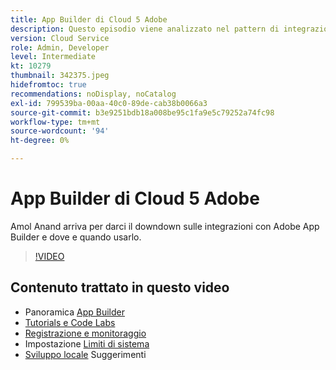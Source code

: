 ```yaml
---
title: App Builder di Cloud 5 Adobe
description: Questo episodio viene analizzato nel pattern di integrazione esterna che utilizza Adobe App Builder
version: Cloud Service
role: Admin, Developer
level: Intermediate
kt: 10279
thumbnail: 342375.jpeg
hidefromtoc: true
recommendations: noDisplay, noCatalog
exl-id: 799539ba-00aa-40c0-89de-cab38b0066a3
source-git-commit: b3e9251bdb18a008be95c1fa9e5c79252a74fc98
workflow-type: tm+mt
source-wordcount: '94'
ht-degree: 0%

---
```


# App Builder di Cloud 5 Adobe

Amol Anand arriva per darci il downdown sulle integrazioni con Adobe App Builder e dove e quando usarlo.

>[!VIDEO](https://video.tv.adobe.com/v/342375?quality=12&learn=on)

## Contenuto trattato in questo video

+ Panoramica [App Builder](https://developer.adobe.com/app-builder/docs/overview/)
+ [Tutorials e Code Labs](https://developer.adobe.com/app-builder/docs/resources/)
+ [Registrazione e monitoraggio](https://adobedocs.github.io/adobeio-runtime/guides/logging_monitoring.html#retrieving-activations-for-blocking-successful-calls)
+ Impostazione [Limiti di sistema](https://adobedocs.github.io/adobeio-runtime/guides/system_settings.html)
+ [Sviluppo locale](https://developer.adobe.com/app-builder/docs/resources/debugging/) Suggerimenti
